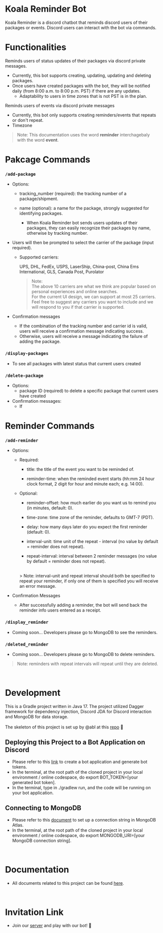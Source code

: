 # __Koala Reminder Bot__
Koala Reminder is a discord chatbot that reminds discord users of their packages or events. Discord users can interact with the bot via commands.

# Functionalities
Reminds users of status updates of their packages via discord private messages.
- Currently, this bot supports creating, updating, updating and deleting packages.
- Once users have created packages with the bot, they will be notified daily (from 8:00 a.m. to 8:00 p.m. PST) if there are any updates.
    - Adaptability to users in time zones that is not PST is in the plan.



Reminds users of events via discord private messages
- Currently, this bot only supports creating reminders/events that repeats or don't repeat.
- Timezone
> Note: This documentation uses the word **reminder** interchagebaly with the word **event**.


# Pakcage Commands
### `/add-package`
- Options:

    - tracking_number (required): the tracking number of a package/shipment.

    - name (optional): a name for the package, strongly suggested for identifying packages.
      - When Koala Reminder bot sends users updates of their packages, they can easily recognize their packages by name, otherwise by tracking number.

- Users will then be prompted to select the carrier of the package (input required).
    - Supported carriers:

        UPS, DHL, FedEx, USPS, LaserShip, China-post, China Ems International, GLS, Canada Post, Purolator

        > Note:<br>
        The above 10 carriers are what we think are popular based on personal experiences and online searches.<br>
        For the current UI design, we can support at most 25 carriers. <br>
        Feel free to suggest any carriers you want to include and we will respond to you if that carrier is supported.

- Confirmation messages
    - If the combination of the tracking number and carrier id is valid, users will receive a confirmation message indicating success.
    - Otherwise, users will receive a message indicating the failure of adding the package.

### `/display-packages`
- To see all packages with latest status that current users created

### `/delete-package`
- Options:
    - package ID (required) to delete a specific package that current users have created
- Confirmation messages:
    - If


# Reminder Commands
### `/add-reminder`
- Options:

    - Required:
        - title: the title of the event you want to be reminded of.

        - reminder-time: when the reminded event starts (hh:mm 24 hour clock format, 2 digit for hour and minute each; e.g. 14:00).

    - Optional:
        - reminder-offset: how much earlier do you want us to remind you (in minutes, default: 0).

        - time-zone: time zone of the reminder, defaults to GMT-7 (PDT).

        - delay: how many days later do you expect the first reminder (default: 0).

        - interval-unit: time unit of the repeat - interval (no value by default = reminder does not repeat).

        - repeat-interval: interval between 2 reminder messages (no value by default = reminder does not repeat).
        <br>
        > Note:
        interval-unit and repeat interval should both be specified to repeat your reminder, if only one of them is specified you
        will receive an error message.

- Confirmation Messages
    - After successfully adding a reminder, the bot will send back the reminder info users entered as a receipt.

### `/display_reminder`
- Coming soon... Developers please go to MongoDB to see the reminders.

### `/deleted_reminder`
- Coming soon... Developers please go to MongoDB to delete reminders.
> Note: reminders with repeat intervals will repeat until they are deleted.


<br>


# Development
This is a Gradle project written in Java 17. The project utilized Dagger framework for dependency injection, Discord JDA for Discord interaction and MongoDB for data storage. <br><br>
The skeleton of this project is set up by @abl at this [repo](https://github.com/abl/bot) 👏
## Deploying this Project to a Bot Application on Discord
- Please refer to this [link](https://www.xda-developers.com/how-to-create-discord-bot/) to create a bot application and generate bot tokens.
- In the terminal, at the root path of the cloned project in your local environment / online codespace, do export BOT_TOKEN=[your generated bot token].
- In the terminal, type in ./gradlew run, and the code will be running on your bot application.

## Connecting to MongoDB
- Please refer to this [document](https://docs.google.com/document/d/1VnlAC4TKOfoEuJhqoeGt6jn3dgVf3ulPvvVPQkEQnFE/) to set up a connection string in MongoDB Atlas.
- In the terminal, at the root path of the cloned project in your local environment / online codespace, do export MONGODB_URI=[your MongoDB connection string].

<br>

# Documentation
- All documents related to this project can be found [here](https://drive.google.com/drive/folders/1KwwUDZ7SErRCVsoH6g6h0l3_oXPF8htD).

<br>

# Invitation Link
- Join our [server](https://discord.com/api/oauth2/authorize?client_id=1079155253699686490&permissions=0&scope=bot) and play with our bot! 🥳
